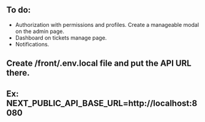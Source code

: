 ## To do:
  - Authorization with permissions and profiles. Create a manageable modal on the admin page.</li>
  - Dashboard on tickets manage page.</li>
  - Notifications.</li>

## Create /front/.env.local file and put the API URL there.<br>
## Ex: NEXT_PUBLIC_API_BASE_URL=http://localhost:8080
